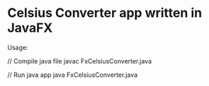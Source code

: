 # Celsius Converter app written in JavaFX

Usage:

// Compile java file
javac FxCelsiusConverter.java

// Run java app
java FxCelsiusConverter.java

